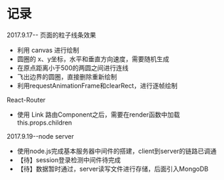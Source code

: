 # 记录
2017.9.17--
页面的粒子线条效果
* 利用 canvas 进行绘制
* 圆圈的 x、y坐标，水平和垂直方向速度，需要随机生成
* 在原点距离小于500的两圆之间进行连线
* 飞出边界的圆圈，直接删除重新绘制
* 利用requestAnimationFrame和clearRect，进行逐帧绘制

React-Router
* 使用 Link 路由Component之后，需要在render函数中加载 this.props.children 

2017.9.19--node server
* 使用node.js完成基本服务器中间件的搭建，client到server的链路已调通
* 【待】session登录检测中间件待完成
* 【待】数据暂时通过，server读写文件进行存储，后面引入MongoDB
 